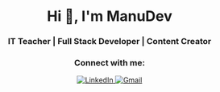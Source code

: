 <h1 align="center">Hi 👋, I'm ManuDev</h1>
<h3 align="center"> IT Teacher | Full Stack Developer | Content Creator </h3>
<h3 align="center">Connect with me:</h3>
<div align="center">
  <a href="https://www.linkedin.com/in/cristian-manuel-veliz-/">
    <img src="https://img.shields.io/badge/LinkedIn-0077B5?style=for-the-badge&logo=linkedin&logoColor=white" alt="LinkedIn"/>
  </a>
  <a href="mailto:cristianmanuelveliz@gmail.com">
    <img src="https://img.shields.io/badge/Gmail-D14836?style=for-the-badge&logo=gmail&logoColor=white" alt="Gmail"/>
  </a>
</div>
